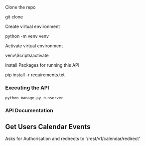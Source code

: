 Clone the repo

git clone

Create virtual environment

python -m venv venv

Activate virtual environment

venv\Scripts\activate

Install Packages for running this API

pip install -r requirements.txt

### Executing the API

```
python manage.py runserver
```

### API Documentation

## Get Users Calendar Events

Asks for Authorisation and redirects to '/rest/v1/calendar/redirect'
